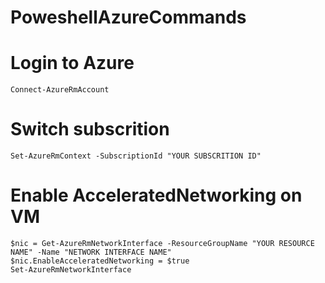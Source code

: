# PoweshellAzureCommands
Login to Azure
=
`Connect-AzureRmAccount`

Switch subscrition
=
`Set-AzureRmContext -SubscriptionId "YOUR SUBSCRITION ID"`

Enable AcceleratedNetworking on VM
=

```
$nic = Get-AzureRmNetworkInterface -ResourceGroupName "YOUR RESOURCE NAME" -Name "NETWORK INTERFACE NAME"
$nic.EnableAcceleratedNetworking = $true
Set-AzureRmNetworkInterface
```
